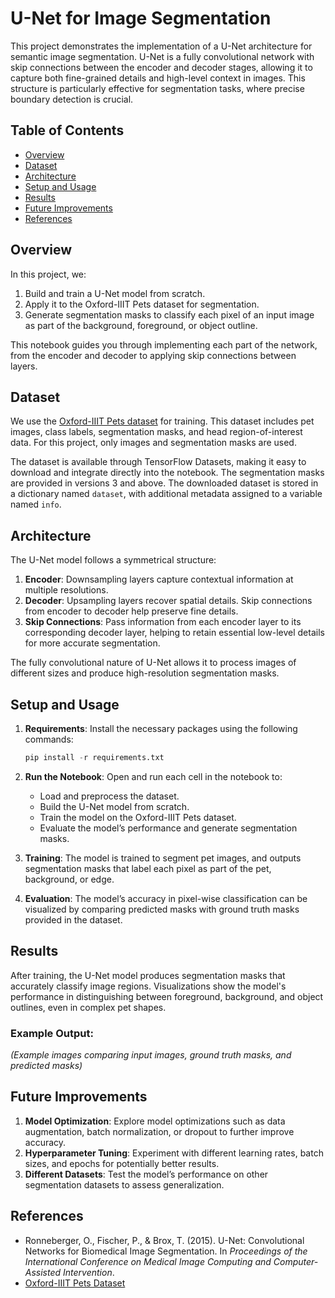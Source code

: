 # U-Net for Image Segmentation

This project demonstrates the implementation of a U-Net architecture for semantic image segmentation. U-Net is a fully convolutional network with skip connections between the encoder and decoder stages, allowing it to capture both fine-grained details and high-level context in images. This structure is particularly effective for segmentation tasks, where precise boundary detection is crucial.

## Table of Contents
- [Overview](#overview)
- [Dataset](#dataset)
- [Architecture](#architecture)
- [Setup and Usage](#setup-and-usage)
- [Results](#results)
- [Future Improvements](#future-improvements)
- [References](#references)

## Overview

In this project, we:
1. Build and train a U-Net model from scratch.
2. Apply it to the Oxford-IIIT Pets dataset for segmentation.
3. Generate segmentation masks to classify each pixel of an input image as part of the background, foreground, or object outline.

This notebook guides you through implementing each part of the network, from the encoder and decoder to applying skip connections between layers.

## Dataset

We use the [Oxford-IIIT Pets dataset](https://www.robots.ox.ac.uk/~vgg/data/pets/) for training. This dataset includes pet images, class labels, segmentation masks, and head region-of-interest data. For this project, only images and segmentation masks are used.

The dataset is available through TensorFlow Datasets, making it easy to download and integrate directly into the notebook. The segmentation masks are provided in versions 3 and above. The downloaded dataset is stored in a dictionary named `dataset`, with additional metadata assigned to a variable named `info`.

## Architecture

The U-Net model follows a symmetrical structure:
1. **Encoder**: Downsampling layers capture contextual information at multiple resolutions.
2. **Decoder**: Upsampling layers recover spatial details. Skip connections from encoder to decoder help preserve fine details.
3. **Skip Connections**: Pass information from each encoder layer to its corresponding decoder layer, helping to retain essential low-level details for more accurate segmentation.

The fully convolutional nature of U-Net allows it to process images of different sizes and produce high-resolution segmentation masks.

## Setup and Usage

1. **Requirements**: Install the necessary packages using the following commands:
   ```python
   pip install -r requirements.txt
   ```
2. **Run the Notebook**: Open and run each cell in the notebook to:
   - Load and preprocess the dataset.
   - Build the U-Net model from scratch.
   - Train the model on the Oxford-IIIT Pets dataset.
   - Evaluate the model’s performance and generate segmentation masks.

3. **Training**: The model is trained to segment pet images, and outputs segmentation masks that label each pixel as part of the pet, background, or edge.

4. **Evaluation**: The model’s accuracy in pixel-wise classification can be visualized by comparing predicted masks with ground truth masks provided in the dataset.

## Results

After training, the U-Net model produces segmentation masks that accurately classify image regions. Visualizations show the model's performance in distinguishing between foreground, background, and object outlines, even in complex pet shapes.

### Example Output:
*(Example images comparing input images, ground truth masks, and predicted masks)*

## Future Improvements

1. **Model Optimization**: Explore model optimizations such as data augmentation, batch normalization, or dropout to further improve accuracy.
2. **Hyperparameter Tuning**: Experiment with different learning rates, batch sizes, and epochs for potentially better results.
3. **Different Datasets**: Test the model’s performance on other segmentation datasets to assess generalization.

## References

- Ronneberger, O., Fischer, P., & Brox, T. (2015). U-Net: Convolutional Networks for Biomedical Image Segmentation. In *Proceedings of the International Conference on Medical Image Computing and Computer-Assisted Intervention*.
- [Oxford-IIIT Pets Dataset](https://www.robots.ox.ac.uk/~vgg/data/pets/)
